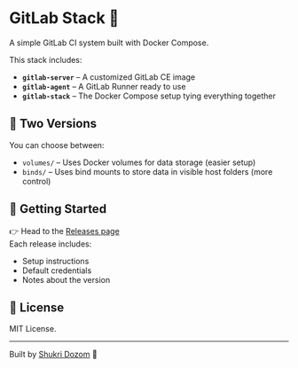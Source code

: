 # GitLab Stack 🧱

A simple GitLab CI system built with Docker Compose.

This stack includes:

- **`gitlab-server`** – A customized GitLab CE image  
- **`gitlab-agent`** – A GitLab Runner ready to use  
- **`gitlab-stack`** – The Docker Compose setup tying everything together  

## 🧩 Two Versions

You can choose between:

- `volumes/` – Uses Docker volumes for data storage (easier setup)  
- `binds/` – Uses bind mounts to store data in visible host folders (more control)

## 🚀 Getting Started

👉 Head to the [Releases page](https://github.com/Shukridozom/gitlab-stack/releases)  
Each release includes:

- Setup instructions
- Default credentials
- Notes about the version

## 📜 License

MIT License.

---

Built by [Shukri Dozom](https://www.linkedin.com/in/shukridozom) 🤝

